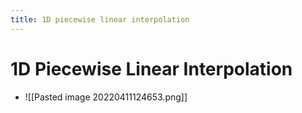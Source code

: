 ```yaml
---
title: 1D piecewise linear interpolation
---
```


# 1D Piecewise Linear Interpolation
- ![[Pasted image 20220411124653.png]]




